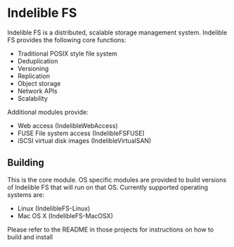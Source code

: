 Indelible FS
============

Indelible FS is a distributed, scalable storage management system.  Indelible FS provides the following core functions:

* Traditional POSIX style file system
* Deduplication
* Versioning
* Replication
* Object storage
* Network APIs
* Scalability

Additional modules provide:

* Web access (IndelibleWebAccess)
* FUSE File system access (IndelibleFSFUSE)
* iSCSI virtual disk images (IndelibleVirtualSAN)

Building
--------
This is the core module.  OS specific modules are provided to build versions of Indelible FS that will run on that OS.
Currently supported operating systems are:

* Linux (IndelibleFS-Linux)
* Mac OS X (IndelibleFS-MacOSX)

Please refer to the README in those projects for instructions on how to build and install